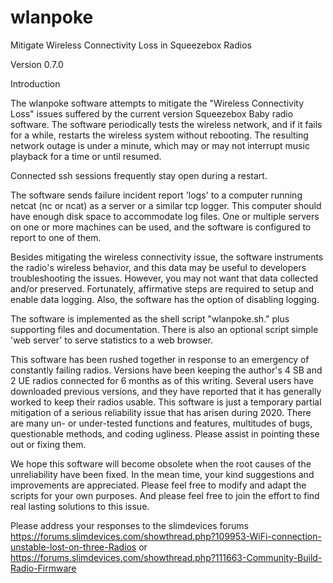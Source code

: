 # wlanpoke
Mitigate Wireless Connectivity Loss in Squeezebox Radios

Version 0.7.0

Introduction

The wlanpoke software attempts to mitigate the "Wireless Connectivity Loss" issues suffered by the current version Squeezebox Baby radio software. The software periodically tests the wireless network, and if it fails for a while, restarts the wireless system without rebooting. The resulting network outage is under a minute, which may or may not interrupt music playback for a time or until resumed.

Connected ssh sessions frequently stay open during a restart.

The software sends failure incident report 'logs' to a computer running netcat (nc or ncat) as a server or a similar tcp logger. This computer should have enough disk space to accommodate log files. One or multiple servers on one or more machines can be used, and the software is configured to report to one of them.

Besides mitigating the wireless connectivity issue, the software instruments the radio's wireless behavior, and this data may be useful to developers troubleshooting the issues. However, you may not want that data collected and/or preserved. Fortunately, affirmative steps are required to setup and enable data logging. Also, the software has the option of disabling logging.

The software is implemented as the shell script "wlanpoke.sh." plus supporting files and documentation. There is also an optional script simple 'web server' to serve statistics to a web browser.

This software has been rushed together in response to an emergency of constantly failing radios. Versions have been keeping the author's 4 SB and 2 UE radios connected for 6 months as of this writing. Several users have downloaded previous versions, and they have reported that it has generally worked to keep their radios usable. This software is just a temporary partial mitigation of a serious reliability issue that has arisen during 2020. There are many un- or under-tested functions and features, multitudes of bugs, questionable methods, and coding ugliness. Please assist in pointing these out or fixing them.

We hope this software will become obsolete when the root causes of the unreliability have been fixed. In the mean time, your kind suggestions and improvements are appreciated. Please feel free to modify and adapt the scripts for your own purposes. And please feel free to join the effort to find real lasting solutions to this issue.

Please address your responses to the slimdevices forums https://forums.slimdevices.com/showthread.php?109953-WiFi-connection-unstable-lost-on-three-Radios or https://forums.slimdevices.com/showthread.php?111663-Community-Build-Radio-Firmware
